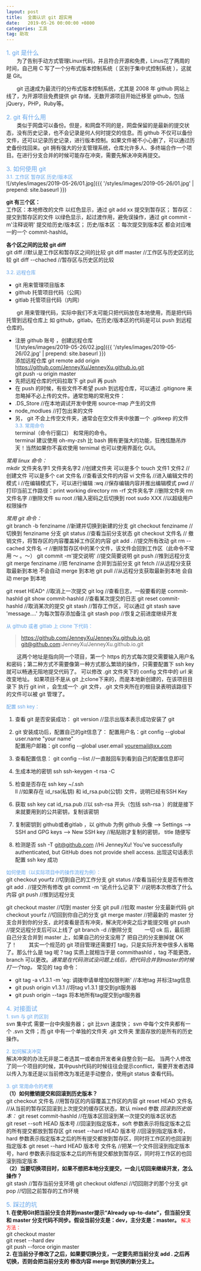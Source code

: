 ```yaml
---
layout: post
title:  全面认识 git 超实用 
date:   2019-05-26 00:00:00 +0800
categories: 工具
tag: 助攻
---
```


<font color="#65A5EA" size="3">1. git 是什么</font>  
&emsp;&emsp;为了告别手动方式管理Linux代码，并且符合开源和免费，Linus花了两周的时间，自己用 C 写了一个分布式版本控制系统（ 区别于集中式控制系统 ），这就是 Git。

&emsp;&emsp;git 迅速成为最流行的分布式版本控制系统，尤其是 2008 年 github 网站上线了，为开源项目免费提供 git 存储，无数开源项目开始迁移至 github，包括 jQuery，PHP，Ruby等。

<font color="#65A5EA" size="3">2. git 有什么用</font>  
&emsp;&emsp;类似于网盘可以备份。但是，和网盘不同的是，网盘保留的是最新的提交状态，没有历史记录，也不会记录是何人何时提交的信息。而 github 不仅可以备份文件，还可以记录历史记录，进行版本控制。如果文件被不小心删了，可以通过历史备份找回来。git 拥有强大的分支管理系统，仓库允许多人、多终端合作一个项目。在进行分支合并的时候可能存在冲突，需要先解决冲突再提交。

<font color="#65A5EA" size="3">3. 如何使用 git</font>    
<font color="#65A5EA" size="2">3.1. 工作区 暂存区 历史/版本区</font>  
![/styles/images/2019-05-26/01.jpg]({{ '/styles/images/2019-05-26/01.jpg' | prepend: site.baseurl  }})

**git 有三个区：**  
工作区：本地修改的文件 以红色显示，通过 git add xx 提交到暂存区；
暂存区：提交到暂存区的文件 以绿色显示，起过渡作用，避免误操作，通过 git commit -m'注释说明' 提交给历史/版本区；
历史/版本区 ：每次提交到版本区 都会对应唯一的一个 commit-hashId。

**各个区之间的比较 git diff**  
git diff //默认是工作区和暂存区之间的比较
git diff master //工作区与历史区的比较
git diff --chached //暂存区与历史区的比较

<font color="#65A5EA" size="2">3.2. 远程仓库</font>  
* git 用来管理项目版本
* github 托管项目代码（公网）
* gitlab 托管项目代码（内网）  

&emsp;&emsp;git 用来管理代码，实际中我们不太可能只把代码放在本地使用，而是把代码托管到远程仓库上 如 github，gitlab。在历史/版本区的代码是可以 push 到远程仓库的。  
* 注册 github 账号 ，创建远程仓库  
![/styles/images/2019-05-26/02.jpg]({{ '/styles/images/2019-05-26/02.jpg' | prepend: site.baseurl  }})    
添加远程仓库 git remote add origin https://github.com/JenneyXu/JenneyXu.github.io.git  
git push -u origin master  
* 先把远程仓库的代码拉取下 git pull 再 push
* 在 push 的时候，有些文件不希望 push 到远程仓库，可以通过 .gitignore 来忽略掉不必上传的文件。通常忽略的常用文件：
* .DS_Store  //在本地调试开发中使用 source-map 产生的文件
* node_modlues  //打包出来的文件  
* 另， git 不会上传空文件夹，通常会在空文件夹中放置一个 .gitkeep 的文件  
<font color="#65A5EA" size="2">3.3. 常用命令</font>  
terminal（命令行窗口） 和常用的命令。  
terminal 建议使用 oh-my-zsh 比 bash 拥有更强大的功能，狂拽炫酷吊炸天！当然如果你不喜欢使用 ternimal 也可以使用界面化 GUI。 

*常用 linux 命令：*    
mkdir 文件夹名字1 文件夹名字2 //创建文件夹 可以是多个
touch 文件1 文件2 //创建文件 可以是多个
cat  文件名  //查看该文件的内容
vi 文件名  //进入编辑文件的模式
i  //在编辑模式下，可以进行编辑
:wq  //保存编辑内容并推出编辑模式
pwd //打印当前工作路径：print working directory 
rm -rf 文件夹名字  //删除文件夹
rm 文件名字  //删除文件
su root //输入密码之后切换到 root 
sudo XXX //以超级用户权限操作

*常用 git 命令：*    
git branch -b fenziname  //新建并切换到新建的分支
git checkout fenziname  //切换到 fenziname 分支
git status //查看当前分支状态
git checkout 文件名  // 撤销文件，将暂存区的内容覆盖掉工作区的内容
git add .  //提交所有改动
git rm --cached 文件名 -r //删除暂存区中的某个文件，该文件会回到工作区（此命令不常用 ～ 。～）
git commit -m'提交说明'  //提交简要说明
git push  //推到远程分支
git merge fenziname //把 fenziname 合并到当前分支
git fetch  //从远程分支获取最新到本地 不会自动 merge 到本地
git pull  //从远程分支获取最新到本地 会自动 merge 到本地

git reset HEAD^ //取消上一次提交
git log  //查看日志，一般要看的是 commit-hashId
git show commit-hashId //查看某次提交的日志
git reset commit-hashId //取消某次的提交
git stash  //暂存工作区，可以通过 git stash save 'message....' 为每次暂存添加备注
git stash pop //恢复之前进度继续开发

<font color="#65A5EA" size="2"> 从 github 或者 gitlab 上 clone 下代码：</font>  
> https://github.com/JenneyXu/JenneyXu.github.io.git
> git@github.com:JenneyXu/JenneyXu.github.io.git

&emsp;&emsp;这两个地址是指向同一个项目，第一个 https 的方式每次提交需要输入用户名和密码；第二种方式不需要像第一种方式那么繁琐的操作，只需要配置下 ssh key 就可以畅通无阻地提交代码了。 可以修改 .git 文件夹下的 config 文件中的 url 来改变地址。
如果项目不是从 git 上clone下来的，而是本地新创建的，在该项目目录下 执行 git init ，会生成一个 .git 文件，.git 文件夹所在的根目录表明该路径下的文件可以被 git 管理了。

<font color="#65A5EA" size="2"> 配置 ssh key：</font>  

1. 查看 git 是否安装成功：
git version  //显示出版本表示成功安装了 git

2. git 安装成功后，配置自己的git信息了：
配置用户名：git config --global user.name "your name"  
配置用户邮箱：git config --global user.email youremail@xx.com

3. 查看配置信息：
git config --list  //一直敲回车到看到自己的配置信息即可

4. 生成本地的密钥 ssh
ssh-keygen -t rsa -C

5. 检查是否存在 ssh key
~/.ssh  
ll  //如果存在 id_rsa(私钥) 和 id_rsa.pub(公钥) 文件，说明已经有SSH Key

6. 获取 ssh key
cat id_rsa.pub  //以 ssh-rsa 开头（包括 ssh-rsa ）的就是接下来就要用到的公共密钥，复制该密钥

7. 复制密钥到 github或者gitlab ，以 github 为例
github 头像 --> Settings --> SSH and GPG keys --> New SSH key  //粘贴刚才复制的密钥， title 随便写

8. 检测是否
ssh -T git@github.com  //Hi JenneyXu! You've successfully authenticated, but GitHub does not provide shell access. 出现这句话表示配置 ssh key 成功

<font color="#65A5EA" size="2"> 如何使用（以实际项目中的操作流程为例）：</font>  
git checkout yourfz  //切到自己的工作分支
git status  //查看当前分支是否有修改
git add . //提交所有修改
git commit -m '说点什么记录下' //说明本次修改了什么内容
git push  //推到远程分支

git checkout master  //切到 master 分支
git pull  //拉取 master 分支最新代码
git checkout yourfz  //切回到你自己的分支
git merge master  //把最新的 master 分支合并到你的分支，此时查看是否有冲突，解决完冲突之后才能提交哦
git push  //提交远程分支后可以上线了 
git branch -d  //删除分支
&emsp;&emsp;一切 ok 后，最后把自己分支合并到 master 上，如果自己的分支没用了 把自己的分支删掉就 OK 了！
&emsp;&emsp;其实一个规范的 git 项目管理还需要打 tag，只是实际开发中很多人省略了。那么什么是 tag 呢？tag 实质上就相当于是 commithashId ，tag 不能更改，branch 可以更改。*通常是在代码测试没问题上线后，把代码合并到master的时候打一个tag。*  常见的 tag 命令：  
* git tag -a v1.3.1 -m 'eg: 调拨申请单增加权限判断' //本地tag 并标注tag信息
* git push origin v1.3.1 //将tag v1.3.1 提交到git服务器
* git push origin --tags 将本地所有tag提交到git服务器

<font color="#65A5EA" size="3">4. 对接面试</font>  
<font color="#65A5EA" size="2"> 1. svn 与 git 的区别 </font>  
svn 集中式 需要一台中央服务器；
git 比svn 速度快；
svn 中每个文件夹都有一个 .svn 文件；而 git 中有一个单独的文件夹 .git 文件夹 里面存放的是所有的历史操作。

<font color="#65A5EA" size="2"> 2. 如何解决冲突 </font>      
解决冲突的办法无非是二者选其一或者由开发者亲自整合到一起。
当两个人修改了同一个项目的时候，其中push代码的时候往往会提示conflict，需要开发者选择以传入为准还是以当前修改为准还是手动整合，使用git status 查看代码。

<font color="#65A5EA" size="2"> 3. git 常用命令的考察 </font>       
**（1）如何撤销提交和回滚到历史版本？**  
git checkout 文件名 //用暂存区的内容覆盖工作区的内容
git reset HEAD 文件名 //从当前的暂存区回滚到上次提交的缓存区状态，默认 mixed 参数
*回滚到历史版本：* 
git reset commit-hashId  //在版本区回滚到某一次提交的版本区状态  
git reset --soft HEAD 版本号 //回滚到指定版本，soft 参数表示将指定版本之后的所有提交都放到暂存区
git reset --hard HEAD 版本号  //回滚到指定版本号，hard 参数表示指定版本之后的所有提交都放到暂存区，同时将工作区的也回滚到指定版本
git reset --hard HEAD 版本号 文件名  //把某一个文件回滚到指定版本号，hard 参数表示指定版本之后的所有提交都放到暂存区，同时将工作区的也回滚到指定版本  
**（2）当要切换项目时，如果不想把本地分支提交，一会儿切回来继续开发，怎么操作？**  
git stash  //暂存当前分支环境
git checkout oldfenzi //切回刚才的那个分支
git pop  //切回之前暂存的工作环境

<font color="#65A5EA" size="3">5. 踩过的坑</font>  
**1. 在使用Git把当前分支合并到master提示“Already up-to-date”，但当前分支和 master 分支代码不同步。假设当前分支是：dev，主分支是：master。**
<font color="red" size="2">解决方法：</font>  
git checkout master  
git reset --hard dev  
git push --force origin master  
**2. 在当前分子修改了之后，如果要切换分支，一定要先把当前分支 add . 之后再切换，否则会把当前分支的 修改内容 merge 到切换的新分支上。**